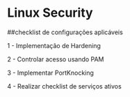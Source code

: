 #  Linux Security

##checklist de configurações aplicáveis

1 - Implementação de Hardening

2 - Controlar acesso usando PAM

3 - Implementar PortKnocking

4 - Realizar checklist de serviços ativos
